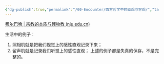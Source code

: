 ```yaml
---
{"dg-publish":true,"permalink":"/00-Encounter/西方哲学中的直观与客观/","tags":["personal/blog","哲学/哲学概念"]}
---
```


[费尔巴哈 | 宗教的本质与拜物教 (nju.edu.cn)](https://ptext.nju.edu.cn/d2/75/c13164a643701/page.htm)

生活中的例子：
 1. 照相机就是把我们视觉上的感性直观记录下来；
 2. 留声机就是记录我们听觉上的感性直观；
上述的例子都是失真的保存，不是完整的。